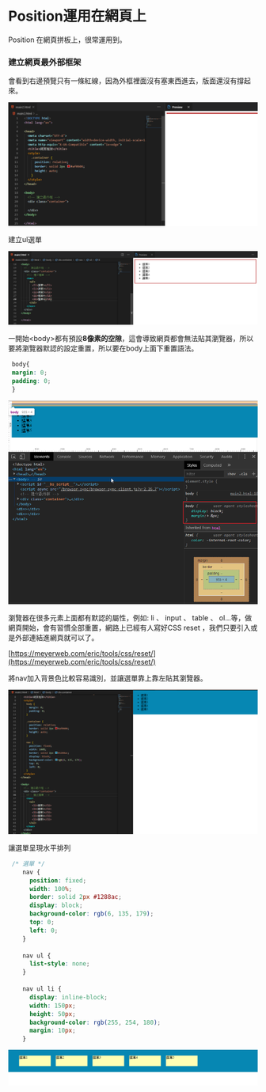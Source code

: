 # Position運用在網頁上

Position 在網頁拼板上，很常運用到。

### 建立網頁最外部框架

會看到右邊預覽只有一條紅線，因為外框裡面沒有塞東西進去，版面還沒有撐起來。

![](.gitbook/assets/image%20%286%29.png)

建立ul選單

![](.gitbook/assets/image%20%283%29.png)

一開始&lt;body&gt;都有預設**8像素的空隙**，這會導致網頁都會無法貼其瀏覽器，所以要將瀏覽器默認的設定重置，所以要在body上面下重置語法。

```css
 body{ 
 margin: 0; 
 padding: 0; 
 }
```

![](.gitbook/assets/image.png)

瀏覽器在很多元素上面都有默認的屬性，例如: li 、 input 、 table 、 ol...等，做網頁開始，會有習慣全部重置，網路上已經有人寫好CSS reset ，我們只要引入或是外部連結進網頁就可以了。

[https://meyerweb.com/eric/tools/css/reset/](https://meyerweb.com/eric/tools/css/reset/)

將nav加入背景色比較容易識別，並讓選單靠上靠左貼其瀏覽器。

![](.gitbook/assets/image%20%2836%29.png)

讓選單呈現水平排列

```css
 /* 選單 */
    nav {
      position: fixed;
      width: 100%;
      border: solid 2px #1288ac;
      display: block;
      background-color: rgb(6, 135, 179);
      top: 0;
      left: 0;
    }

    nav ul {
      list-style: none;
    }

    nav ul li {
      display: inline-block;
      width: 150px;
      height: 50px;
      background-color: rgb(255, 254, 180);
      margin: 10px;
    }
```

![](.gitbook/assets/image%20%2842%29.png)

